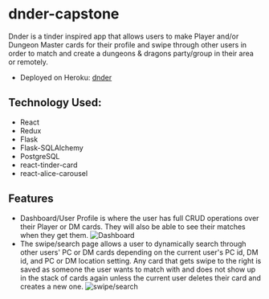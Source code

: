 # dnder-capstone

Dnder is a tinder inspired app that allows users to make Player and/or Dungeon Master cards for their profile and swipe through other users in order to match and create a dungeons & dragons party/group in their area or remotely.

- Deployed on Heroku: [dnder](https://dnder.herokuapp.com/)

## Technology Used:
- React
- Redux
- Flask
- Flask-SQLAlchemy
- PostgreSQL
- react-tinder-card
- react-alice-carousel

## Features
- Dashboard/User Profile is where the user has full CRUD operations over their Player or DM cards. They will also be able to see their matches when they get them.
![Dashboard](dnder-capstone-app/images/dashboard.PNG)
- The swipe/search page allows a user to dynamically search through other users' PC or DM cards depending on the current user's PC id, DM id, and PC or DM location setting. Any card that gets swipe to the right is saved as someone the user wants to match with and does not show up in the stack of cards again unless the current user deletes their card and creates a new one.
![swipe/search](dnder-capstone-app/images/swipeSearch.PNG)
